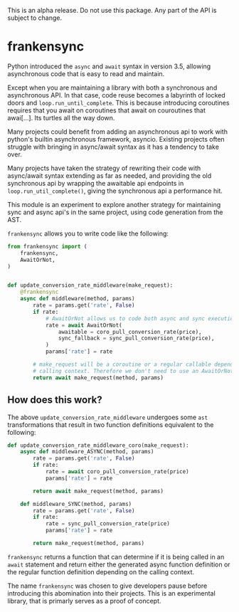 This is an alpha release. Do not use this package. Any part of the API is subject to change.

# frankensync

Python introduced the `async` and `await` syntax in version 3.5, allowing asynchronous code that
is easy to read and maintain.

Except when you are maintaining a library with both a synchronous and asynchronous API. In that
case, code reuse becomes a labyrinth of locked doors and `loop.run_until_complete`. This is 
because introducing coroutines requires that you await on coroutines that await on couroutines that awai[...].
Its turtles all the way down.

Many projects could benefit from adding an asynchronous api to work with python's builtin 
asynchronous framework, asyncio. Existing projects often struggle with bringing in async/await 
syntax as it has a tendency to take over. 

Many projects have taken the strategy of rewriting their code with async/await syntax 
extending as far as needed, and providing the old synchronous api by wrapping the awaitable 
api endpoints in `loop.run_util_complete()`, giving the synchronous api a performance hit.

This module is an experiment to explore another strategy for maintaining sync and async api's 
in the same project, using code generation from the AST.

`frankensync` allows you to write code like the following:


``` python
from frankensync import (
    frankensync,
    AwaitOrNot,
)


def update_conversion_rate_middleware(make_request):
    @frankensync
    async def middleware(method, params)
        rate = params.get('rate', False)
        if rate:
            # AwaitOrNot allows us to code both async and sync execution pathways.
            rate = await AwaitOrNot(
                awaitable = coro_pull_conversion_rate(price), 
                sync_fallback = sync_pull_conversion_rate(price),
            )
            params['rate'] = rate

        # make_request will be a coroutine or a regular callable depending on the
        # calling context. Therefore we don't need to use an AwaitOrNot here.
        return await make_request(method, params)
```

## How does this work?

The above `update_conversion_rate_middleware` undergoes some `ast` transformations that result in
two function definitions equivalent to the following:

``` python
def update_conversion_rate_middleware_coro(make_request):
    async def middleware_ASYNC(method, params)
        rate = params.get('rate', False)
        if rate:
            rate = await coro_pull_conversion_rate(price) 
            params['rate'] = rate

        return await make_request(method, params)

    def middleware_SYNC(method, params)
        rate = params.get('rate', False)
        if rate:
            rate = sync_pull_conversion_rate(price)
            params['rate'] = rate

        return make_request(method, params)
```

`frankensync` returns a function that can determine if it is being called in an `await` statement and return either the generated async function definition or the regular function definition depending on the calling context.

The name `frankensync` was chosen to give developers pause before introducing this abomination into
their projects. This is an experimental library, that is primarly serves as a proof of concept.
